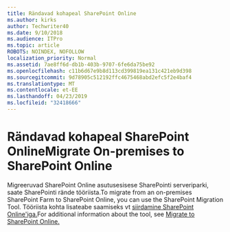 ```yaml
---
title: Rändavad kohapeal SharePoint Online
ms.author: kirks
author: Techwriter40
ms.date: 9/10/2018
ms.audience: ITPro
ms.topic: article
ROBOTS: NOINDEX, NOFOLLOW
localization_priority: Normal
ms.assetid: 7ae8ff6d-db1b-403b-9707-6fe6da75be92
ms.openlocfilehash: c11b6d67e9b8d113cd399819ea131c421eb9d398
ms.sourcegitcommit: 9d78905c512192ffc4675468abd2efc5f2e4baf4
ms.translationtype: MT
ms.contentlocale: et-EE
ms.lasthandoff: 04/23/2019
ms.locfileid: "32418666"
---
```

# <a name="migrate-on-premises-to-sharepoint-online"></a><span data-ttu-id="6c7f9-102">Rändavad kohapeal SharePoint Online</span><span class="sxs-lookup"><span data-stu-id="6c7f9-102">Migrate On-premises to SharePoint Online</span></span>

<span data-ttu-id="6c7f9-103">Migreeruvad SharePoint Online asutusesisese SharePointi serveriparki, saate SharePointi rände tööriista.</span><span class="sxs-lookup"><span data-stu-id="6c7f9-103">To migrate from an on-premises SharePoint Farm to SharePoint Online, you can use the SharePoint Migration Tool.</span></span> <span data-ttu-id="6c7f9-104">Tööriista kohta lisateabe saamiseks vt [siirdamine SharePoint Online'iga.](https://go.microsoft.com/fwlink/?linkid=2019574)</span><span class="sxs-lookup"><span data-stu-id="6c7f9-104">For additional information about the tool, see [Migrate to SharePoint Online.](https://go.microsoft.com/fwlink/?linkid=2019574)</span></span>
  

